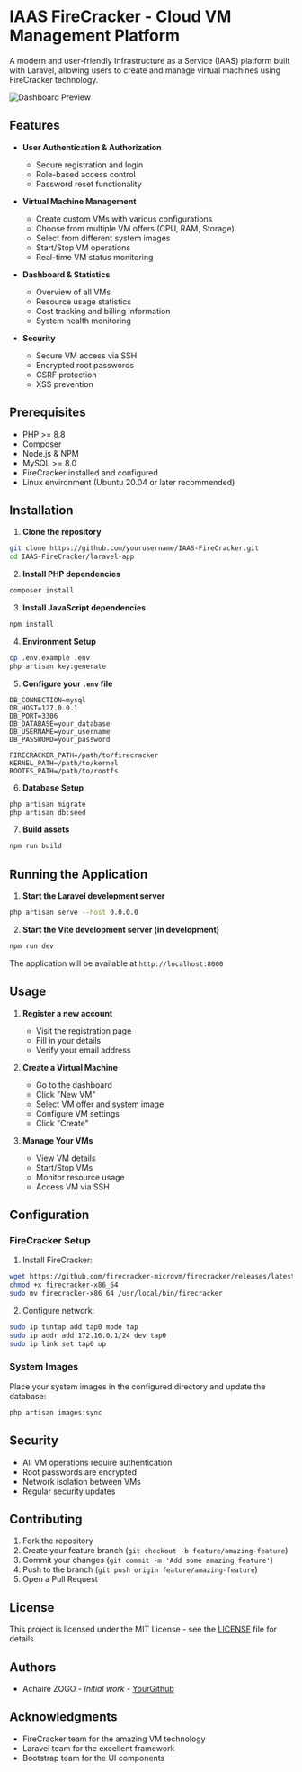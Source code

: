# IAAS FireCracker - Cloud VM Management Platform

A modern and user-friendly Infrastructure as a Service (IAAS) platform built with Laravel, allowing users to create and manage virtual machines using FireCracker technology.

![Dashboard Preview](docs/images/dashboard.png)

## Features

- **User Authentication & Authorization**
  - Secure registration and login
  - Role-based access control
  - Password reset functionality

- **Virtual Machine Management**
  - Create custom VMs with various configurations
  - Choose from multiple VM offers (CPU, RAM, Storage)
  - Select from different system images
  - Start/Stop VM operations
  - Real-time VM status monitoring

- **Dashboard & Statistics**
  - Overview of all VMs
  - Resource usage statistics
  - Cost tracking and billing information
  - System health monitoring

- **Security**
  - Secure VM access via SSH
  - Encrypted root passwords
  - CSRF protection
  - XSS prevention

## Prerequisites

- PHP >= 8.8
- Composer
- Node.js & NPM
- MySQL >= 8.0
- FireCracker installed and configured
- Linux environment (Ubuntu 20.04 or later recommended)

## Installation

1. **Clone the repository**
```bash
git clone https://github.com/yourusername/IAAS-FireCracker.git
cd IAAS-FireCracker/laravel-app
```

2. **Install PHP dependencies**
```bash
composer install
```

3. **Install JavaScript dependencies**
```bash
npm install
```

4. **Environment Setup**
```bash
cp .env.example .env
php artisan key:generate
```

5. **Configure your `.env` file**
```env
DB_CONNECTION=mysql
DB_HOST=127.0.0.1
DB_PORT=3306
DB_DATABASE=your_database
DB_USERNAME=your_username
DB_PASSWORD=your_password

FIRECRACKER_PATH=/path/to/firecracker
KERNEL_PATH=/path/to/kernel
ROOTFS_PATH=/path/to/rootfs
```

6. **Database Setup**
```bash
php artisan migrate
php artisan db:seed
```

7. **Build assets**
```bash
npm run build
```

## Running the Application

1. **Start the Laravel development server**
```bash
php artisan serve --host 0.0.0.0
```

2. **Start the Vite development server (in development)**
```bash
npm run dev
```

The application will be available at `http://localhost:8000`

## Usage

1. **Register a new account**
   - Visit the registration page
   - Fill in your details
   - Verify your email address

2. **Create a Virtual Machine**
   - Go to the dashboard
   - Click "New VM"
   - Select VM offer and system image
   - Configure VM settings
   - Click "Create"

3. **Manage Your VMs**
   - View VM details
   - Start/Stop VMs
   - Monitor resource usage
   - Access VM via SSH

## Configuration

### FireCracker Setup

1. Install FireCracker:
```bash
wget https://github.com/firecracker-microvm/firecracker/releases/latest/download/firecracker-x86_64
chmod +x firecracker-x86_64
sudo mv firecracker-x86_64 /usr/local/bin/firecracker
```

2. Configure network:
```bash
sudo ip tuntap add tap0 mode tap
sudo ip addr add 172.16.0.1/24 dev tap0
sudo ip link set tap0 up
```

### System Images

Place your system images in the configured directory and update the database:
```bash
php artisan images:sync
```

## Security

- All VM operations require authentication
- Root passwords are encrypted
- Network isolation between VMs
- Regular security updates

## Contributing

1. Fork the repository
2. Create your feature branch (`git checkout -b feature/amazing-feature`)
3. Commit your changes (`git commit -m 'Add some amazing feature'`)
4. Push to the branch (`git push origin feature/amazing-feature`)
5. Open a Pull Request

## License

This project is licensed under the MIT License - see the [LICENSE](LICENSE) file for details.

## Authors

- Achaire ZOGO - *Initial work* - [YourGithub](https://github.com/Achaire-Zogo)

## Acknowledgments

- FireCracker team for the amazing VM technology
- Laravel team for the excellent framework
- Bootstrap team for the UI components
